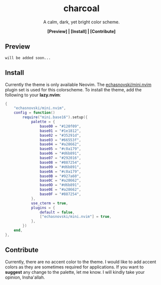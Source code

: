 <div align="center">
    <h1>charcoal</h1>
    <p>A calm, dark, yet bright color scheme.</p>

**[Preview] | [Install] | [Contribute]**
</div>

## Preview
`will be added soon...`

## Install
Currently the theme is only available Neovim. The
[echasnovski/mini.nvim](https://github.com/echasnovski/mini.nvim) plugin set is used for
this colorscheme. To install the theme, add the following to your **lazy.nvim**:
```lua
{
    "echasnovski/mini.nvim",
    config = function()
        require("mini.base16").setup({
            palette = {
                base00 = "#120f09",
                base01 = "#1e1812",
                base02 = "#35291d",
                base03 = "#66553f",
                base04 = "#a28662",
                base05 = "#c0a179",
                base06 = "#d6b891",
                base07 = "#292016",
                base08 = "#887254",
                base09 = "#d6b891",
                base0A = "#c0a179",
                base0B = "#927a60",
                base0C = "#a28662",
                base0D = "#d6b891",
                base0E = "#a28662",
                base0F = "#887254",
            },
            use_cterm = true,
            plugins = {
                default = false,
                ["echasnovski/mini.nvim"] = true,
            },
        })
    end,
},
```

## Contribute
Currently, there are no accent color to the theme. I would like to add accent colors as
they are sometimes required for applications. If you want to **suggest** any change to
the palette, let me know. I will kindly take your opinion, Insha'allah.
